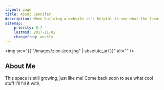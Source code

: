 ```yaml
---
layout: page
title: About Jennifer
description: When building a website it's helpful to see what the focus of your site is. This page is an example of how to show a website's focus.
sitemap:
    priority: 0.7
    lastmod: 2017-11-02
    changefreq: weekly
---
```

<span class="image left" style="max-width:200px"><img src="{{ "/images/zion-jeep.jpg" | absolute_url }}" alt="" /></span>
## About Me


This space is still growing, just like me! Come back soon to see what cool stuff I'll fill it with.

